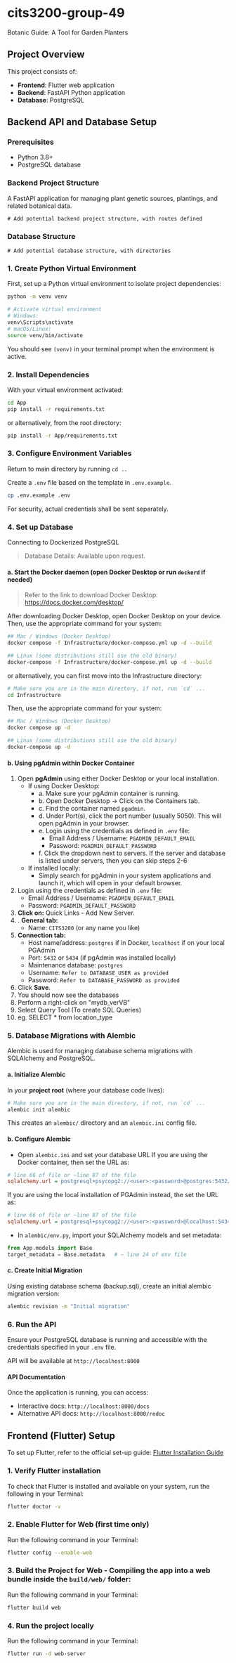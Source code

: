# cits3200-group-49
Botanic Guide: A Tool for Garden Planters

## Project Overview

This project consists of:
- **Frontend**: Flutter web application
- **Backend**: FastAPI Python application
- **Database**: PostgreSQL

## Backend API and Database Setup

### Prerequisites
- Python 3.8+
- PostgreSQL database

### Backend Project Structure
A FastAPI application for managing plant genetic sources, plantings, and related botanical data.

```
# Add potential backend project structure, with routes defined

```

### Database Structure

```
# Add potential database structure, with directories

```

### 1. **Create Python Virtual Environment**
First, set up a Python virtual environment to isolate project dependencies:

```bash
python -m venv venv

# Activate virtual environment
# Windows:
venv\Scripts\activate
# macOS/Linux:
source venv/bin/activate
```
You should see `(venv)` in your terminal prompt when the environment is active.

### 2. **Install Dependencies**
With your virtual environment activated:

```bash
cd App
pip install -r requirements.txt
```
or alternatively, from the root directory:

```bash
pip install -r App/requirements.txt
```

### 3. **Configure Environment Variables**
Return to main directory by running `cd ..`

Create a `.env` file based on the template in `.env.example`.
```bash
cp .env.example .env
```

For security, actual credentials shall be sent separately. 

### 4. **Set up Database**
Connecting to Dockerized PostgreSQL
> Database Details: Available upon request.

#### a. Start the Docker daemon (open Docker Desktop or run `dockerd` if needed)
> Refer to the link to download Docker Desktop: https://docs.docker.com/desktop/

After downloading Docker Desktop, open Docker Desktop on your device. 
Then, use the appropriate command for your system:

```bash
## Mac / Windows (Docker Desktop)
docker compose -f Infrastructure/docker-compose.yml up -d --build

## Linux (some distributions still use the old binary)
docker-compose -f Infrastructure/docker-compose.yml up -d --build
```

or alternatively, you can first move into the Infrastructure directory:

```bash
# Make sure you are in the main directory, if not, run `cd` ... 
cd Infrastructure
```

Then, use the appropriate command for your system:

```bash
## Mac / Windows (Docker Desktop)
docker compose up -d

## Linux (some distributions still use the old binary)
docker-compose up -d
```

#### b. Using pgAdmin within Docker Container

1. Open **pgAdmin** using either Docker Desktop or your local installation.
   - If using Docker Desktop:
     - a. Make sure your pgAdmin container is running.
     - b. Open Docker Desktop → Click on the Containers tab.
     - c. Find the container named `pgadmin`.
     - d. Under Port(s), click the port number (usually 5050). This will open pgAdmin in your browser.
     - e. Login using the credentials as defined in `.env` file:
         - Email Address / Username: `PGADMIN_DEFAULT_EMAIL`
         - Password: `PGADMIN_DEFAULT_PASSWORD`
     - f. Click the dropdown next to servers. If the server and database is listed under servers, then you can skip steps 2-6
   - If installed locally:
     - Simply search for pgAdmin in your system applications and launch it, which will open in your default browser.
2. Login using the credentials as defined in `.env` file:
   - Email Address / Username: `PGADMIN_DEFAULT_EMAIL`
   - Password: `PGADMIN_DEFAULT_PASSWORD`
3. **Click on:** Quick Links - Add New Server.
4. . **General tab:**  
   - Name: `CITS3200` (or any name you like)  
5. **Connection tab:**  
   - Host name/address: `postgres` if in Docker, `localhost` if on your local PGAdmin 
   - Port: `5432`  or `5434` (if pgAdmin was installed locally)
   - Maintenance database: `postgres`  
   - Username: `Refer to DATABASE_USER as provided`
   - Password: `Refer to DATABASE_PASSWORD as provided` 
6. Click **Save**.  
7. You should now see the databases
8. Perform a right-click on "mydb_verVB" 
9. Select Query Tool (To create SQL Queries)
10. eg. SELECT * from location_type

### 5. Database Migrations with Alembic

Alembic is used for managing database schema migrations with SQLAlchemy and PostgreSQL.

#### a. **Initialize Alembic**
In your **project root** (where your database code lives): 

```bash
# Make sure you are in the main directory, if not, run `cd` ... 
alembic init alembic
```
This creates an `alembic/` directory and an `alembic.ini` config file.

#### b. **Configure Alembic**
- Open `alembic.ini` and set your database URL
If you are using the Docker container, then set the URL as:

```ini
# line 66 of file or ~line 87 of the file
sqlalchemy.url = postgresql+psycopg2://<user>:<password>@postgres:5432/<databasename>
```

If you are using the local installation of PGAdmin instead, the set the URL as:

```ini
# line 66 of file or ~line 87 of the file
sqlalchemy.url = postgresql+psycopg2://<user>:<password>@localhost:5434/<databasename>
```

- In `alembic/env.py`, import your SQLAlchemy models and set metadata:
```python
from App.models import Base  
target_metadata = Base.metadata   # ~ line 24 of env file
```

#### c. **Create Initial Migration**
Using existing database schema (backup.sql), create an initial alembic migration version:
```bash
alembic revision -m "Initial migration"
```

### 6. **Run the API**
Ensure your PostgreSQL database is running and accessible with the credentials specified in your `.env` file.

API will be available at `http://localhost:8000`

#### API Documentation
Once the application is running, you can access:
   - Interactive docs: `http://localhost:8000/docs`
   - Alternative API docs: `http://localhost:8000/redoc`


## Frontend (Flutter) Setup
To set up Flutter, refer to the official set-up guide:
[Flutter Installation Guide](https://docs.flutter.dev/get-started/quick)

### 1. Verify Flutter installation
To check that Flutter is installed and available on your system, run the following in your Terminal:
```bash
flutter doctor -v
```

### 2. Enable Flutter for Web (first time only)
Run the following command in your Terminal: 
```bash
flutter config --enable-web
```

### 3. Build the Project for Web - Compiling the app into a web bundle inside the `build/web/` folder:
Run the following command in your Terminal: 
```bash
flutter build web
```

### 4. Run the project locally
Run the following command in your Terminal: 
```bash
flutter run -d web-server
```
